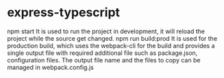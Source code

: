 # express-typescript
npm start 
   It is used to run the project in development, it will reload the project while the source get changed. 
npm run build:prod
   It is used for the production build, which uses the webpack-cli for the build and provides a single output file with required additional file such as package.json, configuration files. 
   The output file name and the files to copy can be managed in webpack.config.js 
